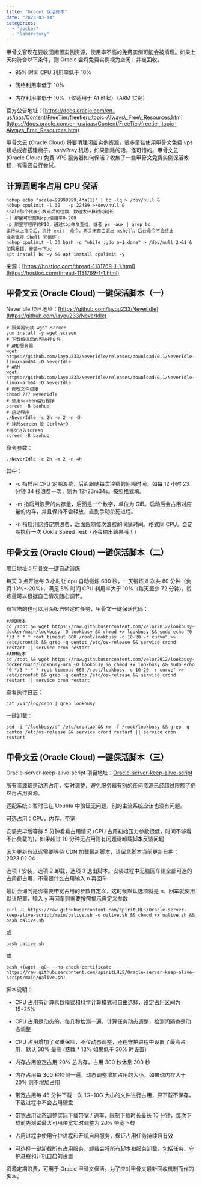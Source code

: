 ```yaml
---
title: "Oracel 保活脚本"
date: "2023-03-14"
categories: 
  - "docker"
  - "laboratory"
---
```


甲骨文官现在要收回闲置实例资源，使用率不高的免费实例可能会被清理。如果七天内符合以下条件，则 Oracle 会将免费实例视为空闲，并被回收。

- 95% 时间 CPU 利用率低于 10%

- 网络利用率低于 10%

- 内存利用率低于 10% （仅适用于 A1 形状）（ARM 实例）

官方公告地址：[https://docs.oracle.com/en-us/iaas/Content/FreeTier/freetier\_topic-Always\_Free\_Resources.htm](https://docs.oracle.com/en-us/iaas/Content/FreeTier/freetier_topic-Always_Free_Resources.htm)

甲骨文云 (Oracle Cloud) 将要清理闲置实例资源，很多童鞋使用甲骨文免费 vps 建站或者搭建梯子，ssr/v2ray 机场，如果删除的话，怪可惜的。甲骨文云 (Oracle Cloud) 免费 VPS 服务器如何保活？收集了一些甲骨文免费实例保活教程，有需要自行尝试。

## 计算圆周率占用 CPU 保活

```
nohup echo "scale=99999999;4*a(1)" | bc -lq > /dev/null &
nohup cpulimit -l 30   -p 22489 >/dev/null &
scale那个代表小数点后的位数，数越大计算时间越长
-l 那里可以控制cpu使用率0-200
-p 那里写程序的PID，通过top命令查找，或者 ps -aux | grep bc
运行以上指令后，执行 exit  命令，再关闭窗口退出 xshell，后台命令不会终止
或者直接 Shell 死循环：
nohup cpulimit -l 30 bash -c "while :;do a=1;done" > /dev/null 2>&1 &
如果报错，安装一下bc
apt install bc -y && apt install cpulimit -y
```

来源：[https://hostloc.com/thread-1131769-1-1.html](https://hostloc.com/thread-1131769-1-1.html)

## 甲骨文云 (Oracle Cloud) 一键保活脚本（一）

NeverIdle 项目地址：[https://github.com/layou233/NeverIdle](https://github.com/layou233/NeverIdle)

```
# 服务器安装 wget screen
yum install -y wget screen
# 下载编译后的可执行文件
# AMD服务器
wget https://github.com/layou233/NeverIdle/releases/download/0.1/NeverIdle-linux-amd64 -O NeverIdle
# ARM
wget https://github.com/layou233/NeverIdle/releases/download/0.1/NeverIdle-linux-arm64 -O NeverIdle
# 修改文件权限
chmod 777 NeverIdle
# 使用screen运行程序
screen -R baohuo
# 启动程序
./NeverIdle -c 2h -m 2 -n 4h
# 挂起screen 按 Ctrl+A+D
#再次进入screen 
screen -R baohuo
```

命令参数：

```
./NeverIdle -c 2h -m 2 -n 4h
```

其中：

- \-c 指启用 CPU 定期浪费，后面跟随每次浪费的间隔时间。如每 12 小时 23 分钟 34 秒浪费一次，则为 12h23m34s。按照格式填。

- \-m 指启用浪费的内存量，后面是一个数字，单位为 GiB。启动后会占用对应量的内存，并且保持不会释放，直到手动杀死进程。

- \-n 指启用网络定期浪费，后面跟随每次浪费的间隔时间。格式同 CPU。会定期执行一次 Ookla Speed Test（还会输出结果哦！）

## 甲骨文云 (Oracle Cloud) 一键保活脚本（二）

项目地址：[甲骨文一键自动锻炼](https://hostloc.com/thread-1132743-1-1.html)

每天 0 点开始每 3 小时让 cpu 自动锻炼 600 秒，一天锻炼 8 次共 80 分钟（负荷 10%～20%），满足 5% 时间 CPU 利用率大于 10%（每天至少 72 分钟)，锻炼量可以根据自己情况随心调节。

有宝塔的也可以用面板自带定时任务，甲骨文一键保活代码：

```
#AMD版本
cd /root && wget https://raw.githubusercontent.com/velor2012/lookbusy-docker/main/lookbusy -O lookbusy && chmod +x lookbusy && sudo echo "0 */3 * * * root timeout 600 /root/lookbusy -c 10-20 -r curve" >> /etc/crontab && grep -q centos /etc/os-release && service crond restart || service cron restart
#ARM版本
cd /root && wget https://raw.githubusercontent.com/velor2012/lookbusy-docker/main/lookbusy-arm -O lookbusy && chmod +x lookbusy && sudo echo "0 */3 * * * root timeout 600 /root/lookbusy -c 10-20 -r curve" >> /etc/crontab && grep -q centos /etc/os-release && service crond restart || service cron restart
```

查看执行日志：

```
cat /var/log/cron | grep lookbusy
```

一键卸载：

```
sed -i "/lookbusy/d" /etc/crontab && rm -f /root/lookbusy && grep -q centos /etc/os-release && service crond restart || service cron restart
```

## 甲骨文云 (Oracle Cloud) 一键保活脚本（三）

Oracle-server-keep-alive-script 项目地址：[Oracle-server-keep-alive-script](https://github.com/spiritLHLS/Oracle-server-keep-alive-script)

所有资源都是动态占用，实时调整，避免服务器有别的任何资源已经超过限额了仍然再占用资源。

适配系统：暂时已在 Ubuntu 中验证无问题，别的主流系统应该也没有问题。

可选占用：CPU，内存，带宽

安装完毕后等待 5 分钟看看占用情况 (CPU 占用初始压力参数很低，时间不够看不出负载的)，如果超过 10 分钟无占用则有问题请卸载脚本反馈问题

因为更新有延迟需要等待 CDN 加载最新脚本，请留意脚本当前更新日期：2023.02.04

选项 1 安装，选项 2 卸载，选项 3 退出脚本。安装过程中无脑回车则全部可选的占用都占用，不需要什么占用输入 n 再回车

最后会询问是否需要带宽占用的参数自定义，这时候默认选项就是 n，回车就使用默认配置，输入 y 再回车则需要按照提示自定义参数

```
curl -L https://raw.githubusercontent.com/spiritLHLS/Oracle-server-keep-alive-script/main/oalive.sh -o oalive.sh && chmod +x oalive.sh && bash oalive.sh
```

或

```
bash oalive.sh
```

或

```
bash <(wget -qO- --no-check-certificate https://raw.githubusercontent.com/spiritLHLS/Oracle-server-keep-alive-script/main/oalive.sh)
```

脚本说明：

- CPU 占用有计算素数模式和科学计算模式可自由选择，设定占用区间为 15~25%

- CPU 占用是动态的，每几秒检测一遍，计算任务动态调整，检测间隔也是动态调整

- CPU 占用增加了双重保险，不仅动态调整，还在守护进程中设置了最高占用，默认 30% 最高 (核数 \* 13% 如果低于 30% 时设置)

- 内存占用设定占用 20% 总内存，占用 300 秒休息 300 秒

- 内存占用每 300 秒检测一遍，动态调整增加占用的大小，如果你内存大于 20% 则不增加占用

- 带宽占用每 45 分钟下载一次 1G~10G 大小的文件进行占用，只下载不保存，下载过程中不会占用硬盘

- 带宽占用动态调整实际下载带宽 / 速率，限制下载时长最长 10 分钟，每次下载前先测试最大可用带宽实时调整为 20% 带宽下载

- 占用过程中使用守护进程和开机自启服务，保证占用任务持续且有效

- 可选择一键卸载所有占用服务，卸载会将所有脚本和服务卸载，包括任务、守护进程和开机自启的设置

资源定期浪费，可用于 Oracle 甲骨文保活。为了应对甲骨文最新回收机制而作的脚本。
